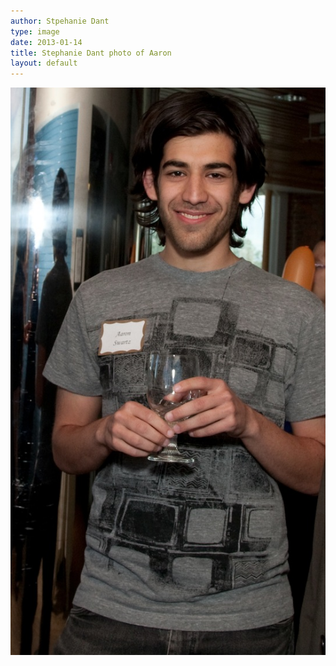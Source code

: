 ```yaml
---
author: Stpehanie Dant
type: image
date: 2013-01-14
title: Stephanie Dant photo of Aaron
layout: default
---
```

![Aaron in 2010, courtesy of Stephanie Dant](/images/aaron1_2010.jpg)
